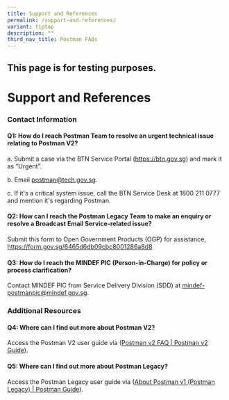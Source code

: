 ```yaml
---
title: Support and References
permalink: /support-and-references/
variant: tiptap
description: ""
third_nav_title: Postman FAQs
---
```

<h2>This page is for testing purposes.</h2>
<h1><strong>Support and References</strong></h1>
<h3><strong>Contact Information</strong></h3>
<h4>Q1: How do I reach Postman Team to resolve an urgent technical issue relating to Postman V2?</h4>
<p>a. Submit a case via the BTN Service Portal (<a href="https://btn.gov.sg" rel="noopener noreferrer nofollow" target="_blank">https://btn.gov.sg</a>) and mark it as “Urgent”.</p>
<p>b. Email <a href="mailto:postman@tech.gov.sg" rel="noopener noreferrer nofollow" target="_blank">postman@tech.gov.sg</a>.</p>
<p>c. If it's a critical system issue, call the BTN Service Desk at 1800
211 0777 and mention it's regarding Postman.</p>
<h4>Q2: How can I reach the Postman Legacy Team to make an enquiry or resolve a Broadcast Email Service-related issue?</h4>
<p>Submit this form to Open Government Products (OGP) for assistance, <a href="https://form.gov.sg/6465d6db09cbc8001286a8d8" rel="noopener noreferrer nofollow" target="_blank">https://form.gov.sg/6465d6db09cbc8001286a8d8</a>
</p>
<h4>Q3: How do I reach the MINDEF PIC (Person-in-Charge) for policy or process clarification?</h4>
<p>Contact MINDEF PIC from Service Delivery Division (SDD) at <a href="mailto:mindef-postmanpic@mindef.gov.sg" rel="noopener noreferrer nofollow" target="_blank">mindef-postmanpic@mindef.gov.sg</a>.</p>
<h3><strong>Additional Resources</strong></h3>
<h4>Q4: Where can I find out more about Postman V2?</h4>
<p>Access the Postman V2 user guide via (<a href="https://postman-v2.guides.gov.sg/faq/postman-v2-sms-api-faq" rel="noopener nofollow" target="_blank">Postman v2 FAQ | Postman v2 Guide</a>).</p>
<h4>Q5: Where can I find out more about Postman Legacy?</h4>
<p>Access the Postman Legacy user guide via (<a href="https://postman-v1.guides.gov.sg/" rel="noopener nofollow" target="_blank">About Postman v1 (Postman Legacy) | Postman Guide</a>).</p>